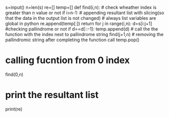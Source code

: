 s=input()
n=len(s)
re=[]
temp=[]
def find(i,n):
    # check wheather index is greater than n value or not
    if i>n-1:
        # appending resultant list with slicing(so that the data in the output list is not changed)
        # always list variables are global in python
        re.append(temp[:])
        return
    for j in range(i,n):
        d=s[i:j+1]
        #checking pallindrome or not
        if d==d[::-1]:
            temp.append(d)
            # call the the function with the index next to pallindrome string
            find(j+1,n)
            # removing the pallindromic string after completing the function call
            temp.pop()
            
# calling fucntion from 0 index        
find(0,n)
# print the resultant list
print(re)
